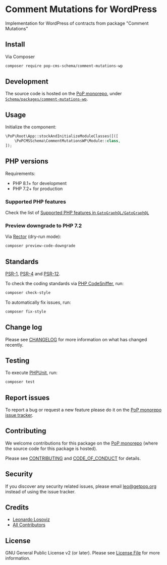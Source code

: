 # Comment Mutations for WordPress

<!--
[![Build Status][ico-travis]][link-travis]
[![Quality Score][ico-code-quality]][link-code-quality]
[![Software License][ico-license]](LICENSE.md)
[![Latest Version on Packagist][ico-version]][link-packagist]
[![Coverage Status][ico-scrutinizer]][link-scrutinizer]
[![Total Downloads][ico-downloads]][link-downloads]
-->

Implementation for WordPress of contracts from package "Comment Mutations"

## Install

Via Composer

``` bash
composer require pop-cms-schema/comment-mutations-wp
```

## Development

The source code is hosted on the [PoP monorepo](https://github.com/GatoGraphQL/GatoGraphQL), under [`Schema/packages/comment-mutations-wp`](https://github.com/GatoGraphQL/GatoGraphQL/tree/master/layers/Schema/packages/comment-mutations-wp).

## Usage

Initialize the component:

``` php
\PoP\Root\App::stockAndInitializeModuleClasses([([
    \PoPCMSSchema\CommentMutationsWP\Module::class,
]);
```

## PHP versions

Requirements:

- PHP 8.1+ for development
- PHP 7.2+ for production

### Supported PHP features

Check the list of [Supported PHP features in `GatoGraphQL/GatoGraphQL`](https://github.com/GatoGraphQL/GatoGraphQL/blob/master/docs/supported-php-features.md)

### Preview downgrade to PHP 7.2

Via [Rector](https://github.com/rectorphp/rector) (dry-run mode):

```bash
composer preview-code-downgrade
```

## Standards

[PSR-1](https://www.php-fig.org/psr/psr-1), [PSR-4](https://www.php-fig.org/psr/psr-4) and [PSR-12](https://www.php-fig.org/psr/psr-12).

To check the coding standards via [PHP CodeSniffer](https://github.com/squizlabs/PHP_CodeSniffer), run:

``` bash
composer check-style
```

To automatically fix issues, run:

``` bash
composer fix-style
```

## Change log

Please see [CHANGELOG](CHANGELOG.md) for more information on what has changed recently.

## Testing

To execute [PHPUnit](https://phpunit.de/), run:

``` bash
composer test
```

## Report issues

To report a bug or request a new feature please do it on the [PoP monorepo issue tracker](https://github.com/GatoGraphQL/GatoGraphQL/issues).

## Contributing

We welcome contributions for this package on the [PoP monorepo](https://github.com/GatoGraphQL/GatoGraphQL) (where the source code for this package is hosted).

Please see [CONTRIBUTING](CONTRIBUTING.md) and [CODE_OF_CONDUCT](CODE_OF_CONDUCT.md) for details.

## Security

If you discover any security related issues, please email leo@getpop.org instead of using the issue tracker.

## Credits

- [Leonardo Losoviz][link-author]
- [All Contributors][link-contributors]

## License

GNU General Public License v2 (or later). Please see [License File](LICENSE.md) for more information.

[ico-version]: https://img.shields.io/packagist/v/pop-cms-schema/comment-mutations-wp.svg?style=flat-square
[ico-license]: https://img.shields.io/badge/license-GPLv2-brightgreen.svg?style=flat-square
[ico-travis]: https://img.shields.io/travis/pop-cms-schema/comment-mutations-wp/master.svg?style=flat-square
[ico-scrutinizer]: https://img.shields.io/scrutinizer/coverage/g/pop-cms-schema/comment-mutations-wp.svg?style=flat-square
[ico-code-quality]: https://img.shields.io/scrutinizer/g/pop-cms-schema/comment-mutations-wp.svg?style=flat-square
[ico-downloads]: https://img.shields.io/packagist/dt/pop-cms-schema/comment-mutations-wp.svg?style=flat-square

[link-packagist]: https://packagist.org/packages/pop-cms-schema/comment-mutations-wp
[link-travis]: https://travis-ci.org/pop-cms-schema/comment-mutations-wp
[link-scrutinizer]: https://scrutinizer-ci.com/g/pop-cms-schema/comment-mutations-wp/code-structure
[link-code-quality]: https://scrutinizer-ci.com/g/pop-cms-schema/comment-mutations-wp
[link-downloads]: https://packagist.org/packages/pop-cms-schema/comment-mutations-wp
[link-author]: https://github.com/leoloso
[link-contributors]: ../../../../../../contributors
